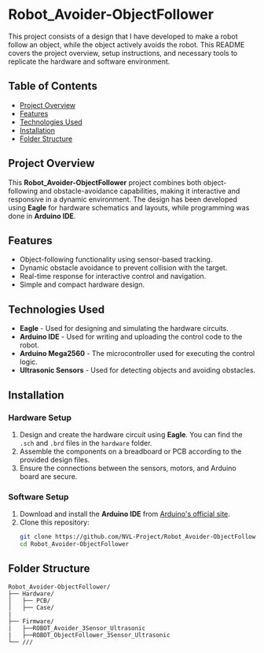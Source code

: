 # Robot_Avoider-ObjectFollower

This project consists of a design that I have developed to make a robot follow an object, while the object actively avoids the robot. This README covers the project overview, setup instructions, and necessary tools to replicate the hardware and software environment.

## Table of Contents
- [Project Overview](#project-overview)
- [Features](#features)
- [Technologies Used](#technologies-used)
- [Installation](#installation)
- [Folder Structure](#folder-structure)

## Project Overview

This **Robot_Avoider-ObjectFollower** project combines both object-following and obstacle-avoidance capabilities, making it interactive and responsive in a dynamic environment. The design has been developed using **Eagle** for hardware schematics and layouts, while programming was done in **Arduino IDE**.

## Features

- Object-following functionality using sensor-based tracking.
- Dynamic obstacle avoidance to prevent collision with the target.
- Real-time response for interactive control and navigation.
- Simple and compact hardware design.

## Technologies Used

- **Eagle** - Used for designing and simulating the hardware circuits.
- **Arduino IDE** - Used for writing and uploading the control code to the robot.
- **Arduino Mega2560** - The microcontroller used for executing the control logic.
- **Ultrasonic Sensors** - Used for detecting objects and avoiding obstacles.

## Installation

### Hardware Setup
1. Design and create the hardware circuit using **Eagle**. You can find the `.sch` and `.brd` files in the `hardware` folder.
2. Assemble the components on a breadboard or PCB according to the provided design files.
3. Ensure the connections between the sensors, motors, and Arduino board are secure.

### Software Setup
1. Download and install the **Arduino IDE** from [Arduino's official site](https://www.arduino.cc/en/software).
2. Clone this repository:
   ```bash
   git clone https://github.com/NVL-Project/Robot_Avoider-ObjectFollower.git
   cd Robot_Avoider-ObjectFollower

## Folder Structure
```plaintext
Robot_Avoider-ObjectFollower/
├── Hardware/
│   ├── PCB/ 
│   ├── Case/
|
├── Firmware/
|   ├──ROBOT_Avoider_3Sensor_Ultrasonic
|   ├──ROBOT_ObjectFollower_3Sensor_Ultrasonic
└── ///

